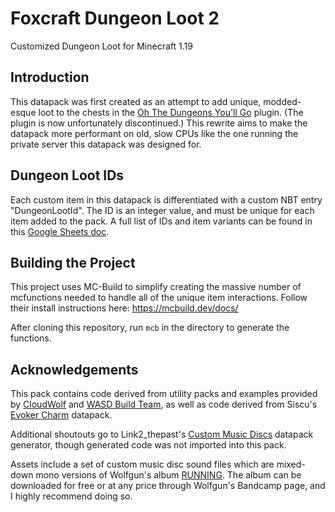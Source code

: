 # Foxcraft Dungeon Loot 2
Customized Dungeon Loot for Minecraft 1.19

## Introduction
This datapack was first created as an attempt to add unique, modded-esque loot to the chests in the [Oh The Dungeons You'll Go](https://www.spigotmc.org/resources/delete.76437/) plugin.
(The plugin is now unfortunately discontinued.)
This rewrite aims to make the datapack more performant on old, slow CPUs like the one running the private server this datapack was designed for.

## Dungeon Loot IDs
Each custom item in this datapack is differentiated with a custom NBT entry "DungeonLootId".
The ID is an integer value, and must be unique for each item added to the pack.
A full list of IDs and item variants can be found in this [Google Sheets doc](https://docs.google.com/spreadsheets/d/1D1TzzwDPTOE9j0DODrGn77efJVp3Yn1HTM-r4AIuPHE/edit?usp=sharing).

## Building the Project
This project uses MC-Build to simplify creating the massive number of mcfunctions needed to handle all of the unique item interactions.
Follow their install instructions here: https://mcbuild.dev/docs/

After cloning this repository, run `mcb` in the directory to generate the functions.

## Acknowledgements
This pack contains code derived from utility packs and examples provided by [CloudWolf](https://www.youtube.com/c/CloudWolfMinecraft) and [WASD Build Team](https://www.youtube.com/c/WASDBuildTeam), as well as code derived from Siscu's [Evoker Charm](https://www.planetminecraft.com/data-pack/evoker-charm-functions-datapack/download/file/14409645/) datapack.

Additional shoutouts go to Link2_thepast's [Custom Music Discs](https://www.reddit.com/r/Minecraft/comments/picmad/my_datapack_lets_you_add_lots_of_custom_music/) datapack generator, though generated code was not imported into this pack.

Assets include a set of custom music disc sound files which are mixed-down mono versions of Wolfgun's album [RUNNING](https://wolfgun.bandcamp.com/album/running). The album can be downloaded for free or at any price through Wolfgun's Bandcamp page, and I highly recommend doing so.
